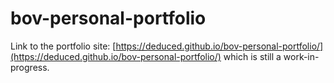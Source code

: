 # bov-personal-portfolio
Link to the portfolio site: [https://deduced.github.io/bov-personal-portfolio/](https://deduced.github.io/bov-personal-portfolio/) which is still a work-in-progress. 

